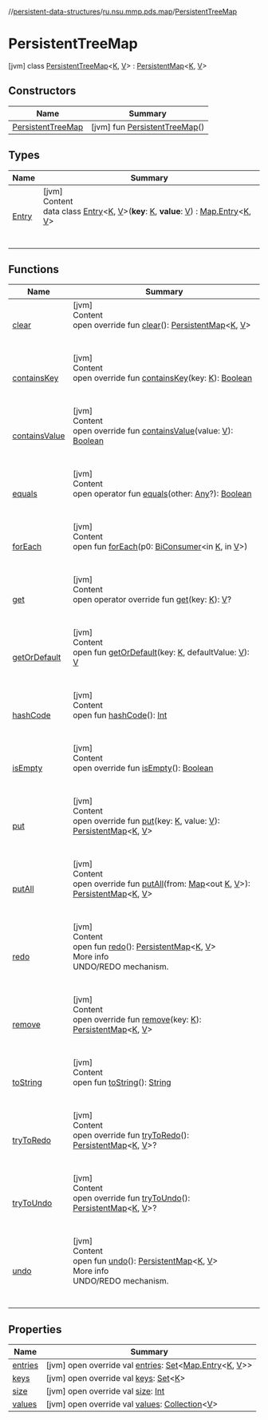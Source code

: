//[persistent-data-structures](../../index.md)/[ru.nsu.mmp.pds.map](../index.md)/[PersistentTreeMap](index.md)



# PersistentTreeMap  
 [jvm] class [PersistentTreeMap](index.md)<[K](index.md), [V](index.md)> : [PersistentMap](../-persistent-map/index.md)<[K](index.md), [V](index.md)>    


## Constructors  
  
|  Name|  Summary| 
|---|---|
| <a name="ru.nsu.mmp.pds.map/PersistentTreeMap/PersistentTreeMap/#/PointingToDeclaration/"></a>[PersistentTreeMap](-persistent-tree-map.md)| <a name="ru.nsu.mmp.pds.map/PersistentTreeMap/PersistentTreeMap/#/PointingToDeclaration/"></a> [jvm] fun [PersistentTreeMap](-persistent-tree-map.md)()   <br>


## Types  
  
|  Name|  Summary| 
|---|---|
| <a name="ru.nsu.mmp.pds.map/PersistentTreeMap.Entry///PointingToDeclaration/"></a>[Entry](-entry/index.md)| <a name="ru.nsu.mmp.pds.map/PersistentTreeMap.Entry///PointingToDeclaration/"></a>[jvm]  <br>Content  <br>data class [Entry](-entry/index.md)<[K](-entry/index.md), [V](-entry/index.md)>(**key**: [K](-entry/index.md), **value**: [V](-entry/index.md)) : [Map.Entry](https://kotlinlang.org/api/latest/jvm/stdlib/kotlin.collections/-map/-entry/index.html)<[K](-entry/index.md), [V](-entry/index.md)>   <br><br><br>


## Functions  
  
|  Name|  Summary| 
|---|---|
| <a name="ru.nsu.mmp.pds.map/PersistentTreeMap/clear/#/PointingToDeclaration/"></a>[clear](clear.md)| <a name="ru.nsu.mmp.pds.map/PersistentTreeMap/clear/#/PointingToDeclaration/"></a>[jvm]  <br>Content  <br>open override fun [clear](clear.md)(): [PersistentMap](../-persistent-map/index.md)<[K](index.md), [V](index.md)>  <br><br><br>
| <a name="ru.nsu.mmp.pds.map/PersistentMap/containsKey/#TypeParam(bounds=[kotlin.Any?])/PointingToDeclaration/"></a>[containsKey](../-persistent-map/contains-key.md)| <a name="ru.nsu.mmp.pds.map/PersistentMap/containsKey/#TypeParam(bounds=[kotlin.Any?])/PointingToDeclaration/"></a>[jvm]  <br>Content  <br>open override fun [containsKey](../-persistent-map/contains-key.md)(key: [K](index.md)): [Boolean](https://kotlinlang.org/api/latest/jvm/stdlib/kotlin/-boolean/index.html)  <br><br><br>
| <a name="ru.nsu.mmp.pds.map/PersistentMap/containsValue/#TypeParam(bounds=[kotlin.Any?])/PointingToDeclaration/"></a>[containsValue](../-persistent-map/contains-value.md)| <a name="ru.nsu.mmp.pds.map/PersistentMap/containsValue/#TypeParam(bounds=[kotlin.Any?])/PointingToDeclaration/"></a>[jvm]  <br>Content  <br>open override fun [containsValue](../-persistent-map/contains-value.md)(value: [V](index.md)): [Boolean](https://kotlinlang.org/api/latest/jvm/stdlib/kotlin/-boolean/index.html)  <br><br><br>
| <a name="kotlin/Any/equals/#kotlin.Any?/PointingToDeclaration/"></a>[equals](-entry/index.md#%5Bkotlin%2FAny%2Fequals%2F%23kotlin.Any%3F%2FPointingToDeclaration%2F%5D%2FFunctions%2F-1173033453)| <a name="kotlin/Any/equals/#kotlin.Any?/PointingToDeclaration/"></a>[jvm]  <br>Content  <br>open operator fun [equals](-entry/index.md#%5Bkotlin%2FAny%2Fequals%2F%23kotlin.Any%3F%2FPointingToDeclaration%2F%5D%2FFunctions%2F-1173033453)(other: [Any](https://kotlinlang.org/api/latest/jvm/stdlib/kotlin/-any/index.html)?): [Boolean](https://kotlinlang.org/api/latest/jvm/stdlib/kotlin/-boolean/index.html)  <br><br><br>
| <a name="kotlin.collections/Map/forEach/#java.util.function.BiConsumer[TypeParam(bounds=[kotlin.Any?]),TypeParam(bounds=[kotlin.Any?])]/PointingToDeclaration/"></a>[forEach](index.md#%5Bkotlin.collections%2FMap%2FforEach%2F%23java.util.function.BiConsumer%5BTypeParam%28bounds%3D%5Bkotlin.Any%3F%5D%29%2CTypeParam%28bounds%3D%5Bkotlin.Any%3F%5D%29%5D%2FPointingToDeclaration%2F%5D%2FFunctions%2F-1173033453)| <a name="kotlin.collections/Map/forEach/#java.util.function.BiConsumer[TypeParam(bounds=[kotlin.Any?]),TypeParam(bounds=[kotlin.Any?])]/PointingToDeclaration/"></a>[jvm]  <br>Content  <br>open fun [forEach](index.md#%5Bkotlin.collections%2FMap%2FforEach%2F%23java.util.function.BiConsumer%5BTypeParam%28bounds%3D%5Bkotlin.Any%3F%5D%29%2CTypeParam%28bounds%3D%5Bkotlin.Any%3F%5D%29%5D%2FPointingToDeclaration%2F%5D%2FFunctions%2F-1173033453)(p0: [BiConsumer](https://docs.oracle.com/javase/8/docs/api/java/util/function/BiConsumer.html)<in [K](index.md), in [V](index.md)>)  <br><br><br>
| <a name="ru.nsu.mmp.pds.map/PersistentTreeMap/get/#TypeParam(bounds=[kotlin.Any?])/PointingToDeclaration/"></a>[get](get.md)| <a name="ru.nsu.mmp.pds.map/PersistentTreeMap/get/#TypeParam(bounds=[kotlin.Any?])/PointingToDeclaration/"></a>[jvm]  <br>Content  <br>open operator override fun [get](get.md)(key: [K](index.md)): [V](index.md)?  <br><br><br>
| <a name="kotlin.collections/Map/getOrDefault/#TypeParam(bounds=[kotlin.Any?])#TypeParam(bounds=[kotlin.Any?])/PointingToDeclaration/"></a>[getOrDefault](index.md#%5Bkotlin.collections%2FMap%2FgetOrDefault%2F%23TypeParam%28bounds%3D%5Bkotlin.Any%3F%5D%29%23TypeParam%28bounds%3D%5Bkotlin.Any%3F%5D%29%2FPointingToDeclaration%2F%5D%2FFunctions%2F-1173033453)| <a name="kotlin.collections/Map/getOrDefault/#TypeParam(bounds=[kotlin.Any?])#TypeParam(bounds=[kotlin.Any?])/PointingToDeclaration/"></a>[jvm]  <br>Content  <br>open fun [getOrDefault](index.md#%5Bkotlin.collections%2FMap%2FgetOrDefault%2F%23TypeParam%28bounds%3D%5Bkotlin.Any%3F%5D%29%23TypeParam%28bounds%3D%5Bkotlin.Any%3F%5D%29%2FPointingToDeclaration%2F%5D%2FFunctions%2F-1173033453)(key: [K](index.md), defaultValue: [V](index.md)): [V](index.md)  <br><br><br>
| <a name="kotlin/Any/hashCode/#/PointingToDeclaration/"></a>[hashCode](-entry/index.md#%5Bkotlin%2FAny%2FhashCode%2F%23%2FPointingToDeclaration%2F%5D%2FFunctions%2F-1173033453)| <a name="kotlin/Any/hashCode/#/PointingToDeclaration/"></a>[jvm]  <br>Content  <br>open fun [hashCode](-entry/index.md#%5Bkotlin%2FAny%2FhashCode%2F%23%2FPointingToDeclaration%2F%5D%2FFunctions%2F-1173033453)(): [Int](https://kotlinlang.org/api/latest/jvm/stdlib/kotlin/-int/index.html)  <br><br><br>
| <a name="ru.nsu.mmp.pds.map/PersistentMap/isEmpty/#/PointingToDeclaration/"></a>[isEmpty](../-persistent-map/is-empty.md)| <a name="ru.nsu.mmp.pds.map/PersistentMap/isEmpty/#/PointingToDeclaration/"></a>[jvm]  <br>Content  <br>open override fun [isEmpty](../-persistent-map/is-empty.md)(): [Boolean](https://kotlinlang.org/api/latest/jvm/stdlib/kotlin/-boolean/index.html)  <br><br><br>
| <a name="ru.nsu.mmp.pds.map/PersistentTreeMap/put/#TypeParam(bounds=[kotlin.Any?])#TypeParam(bounds=[kotlin.Any?])/PointingToDeclaration/"></a>[put](put.md)| <a name="ru.nsu.mmp.pds.map/PersistentTreeMap/put/#TypeParam(bounds=[kotlin.Any?])#TypeParam(bounds=[kotlin.Any?])/PointingToDeclaration/"></a>[jvm]  <br>Content  <br>open override fun [put](put.md)(key: [K](index.md), value: [V](index.md)): [PersistentMap](../-persistent-map/index.md)<[K](index.md), [V](index.md)>  <br><br><br>
| <a name="ru.nsu.mmp.pds.map/PersistentTreeMap/putAll/#kotlin.collections.Map[TypeParam(bounds=[kotlin.Any?]),TypeParam(bounds=[kotlin.Any?])]/PointingToDeclaration/"></a>[putAll](put-all.md)| <a name="ru.nsu.mmp.pds.map/PersistentTreeMap/putAll/#kotlin.collections.Map[TypeParam(bounds=[kotlin.Any?]),TypeParam(bounds=[kotlin.Any?])]/PointingToDeclaration/"></a>[jvm]  <br>Content  <br>open override fun [putAll](put-all.md)(from: [Map](https://kotlinlang.org/api/latest/jvm/stdlib/kotlin.collections/-map/index.html)<out [K](index.md), [V](index.md)>): [PersistentMap](../-persistent-map/index.md)<[K](index.md), [V](index.md)>  <br><br><br>
| <a name="ru.nsu.mmp.pds/PersistentDataStructure/redo/#/PointingToDeclaration/"></a>[redo](../../ru.nsu.mmp.pds/-persistent-data-structure/redo.md)| <a name="ru.nsu.mmp.pds/PersistentDataStructure/redo/#/PointingToDeclaration/"></a>[jvm]  <br>Content  <br>open fun [redo](../../ru.nsu.mmp.pds/-persistent-data-structure/redo.md)(): [PersistentMap](../-persistent-map/index.md)<[K](index.md), [V](index.md)>  <br>More info  <br>UNDO/REDO mechanism.  <br><br><br>
| <a name="ru.nsu.mmp.pds.map/PersistentTreeMap/remove/#TypeParam(bounds=[kotlin.Any?])/PointingToDeclaration/"></a>[remove](remove.md)| <a name="ru.nsu.mmp.pds.map/PersistentTreeMap/remove/#TypeParam(bounds=[kotlin.Any?])/PointingToDeclaration/"></a>[jvm]  <br>Content  <br>open override fun [remove](remove.md)(key: [K](index.md)): [PersistentMap](../-persistent-map/index.md)<[K](index.md), [V](index.md)>  <br><br><br>
| <a name="kotlin/Any/toString/#/PointingToDeclaration/"></a>[toString](-entry/index.md#%5Bkotlin%2FAny%2FtoString%2F%23%2FPointingToDeclaration%2F%5D%2FFunctions%2F-1173033453)| <a name="kotlin/Any/toString/#/PointingToDeclaration/"></a>[jvm]  <br>Content  <br>open fun [toString](-entry/index.md#%5Bkotlin%2FAny%2FtoString%2F%23%2FPointingToDeclaration%2F%5D%2FFunctions%2F-1173033453)(): [String](https://kotlinlang.org/api/latest/jvm/stdlib/kotlin/-string/index.html)  <br><br><br>
| <a name="ru.nsu.mmp.pds.map/PersistentTreeMap/tryToRedo/#/PointingToDeclaration/"></a>[tryToRedo](try-to-redo.md)| <a name="ru.nsu.mmp.pds.map/PersistentTreeMap/tryToRedo/#/PointingToDeclaration/"></a>[jvm]  <br>Content  <br>open override fun [tryToRedo](try-to-redo.md)(): [PersistentMap](../-persistent-map/index.md)<[K](index.md), [V](index.md)>?  <br><br><br>
| <a name="ru.nsu.mmp.pds.map/PersistentTreeMap/tryToUndo/#/PointingToDeclaration/"></a>[tryToUndo](try-to-undo.md)| <a name="ru.nsu.mmp.pds.map/PersistentTreeMap/tryToUndo/#/PointingToDeclaration/"></a>[jvm]  <br>Content  <br>open override fun [tryToUndo](try-to-undo.md)(): [PersistentMap](../-persistent-map/index.md)<[K](index.md), [V](index.md)>?  <br><br><br>
| <a name="ru.nsu.mmp.pds/PersistentDataStructure/undo/#/PointingToDeclaration/"></a>[undo](../../ru.nsu.mmp.pds/-persistent-data-structure/undo.md)| <a name="ru.nsu.mmp.pds/PersistentDataStructure/undo/#/PointingToDeclaration/"></a>[jvm]  <br>Content  <br>open fun [undo](../../ru.nsu.mmp.pds/-persistent-data-structure/undo.md)(): [PersistentMap](../-persistent-map/index.md)<[K](index.md), [V](index.md)>  <br>More info  <br>UNDO/REDO mechanism.  <br><br><br>


## Properties  
  
|  Name|  Summary| 
|---|---|
| <a name="ru.nsu.mmp.pds.map/PersistentTreeMap/entries/#/PointingToDeclaration/"></a>[entries](entries.md)| <a name="ru.nsu.mmp.pds.map/PersistentTreeMap/entries/#/PointingToDeclaration/"></a> [jvm] open override val [entries](entries.md): [Set](https://kotlinlang.org/api/latest/jvm/stdlib/kotlin.collections/-set/index.html)<[Map.Entry](https://kotlinlang.org/api/latest/jvm/stdlib/kotlin.collections/-map/-entry/index.html)<[K](index.md), [V](index.md)>>   <br>
| <a name="ru.nsu.mmp.pds.map/PersistentTreeMap/keys/#/PointingToDeclaration/"></a>[keys](keys.md)| <a name="ru.nsu.mmp.pds.map/PersistentTreeMap/keys/#/PointingToDeclaration/"></a> [jvm] open override val [keys](keys.md): [Set](https://kotlinlang.org/api/latest/jvm/stdlib/kotlin.collections/-set/index.html)<[K](index.md)>   <br>
| <a name="ru.nsu.mmp.pds.map/PersistentTreeMap/size/#/PointingToDeclaration/"></a>[size](size.md)| <a name="ru.nsu.mmp.pds.map/PersistentTreeMap/size/#/PointingToDeclaration/"></a> [jvm] open override val [size](size.md): [Int](https://kotlinlang.org/api/latest/jvm/stdlib/kotlin/-int/index.html)   <br>
| <a name="ru.nsu.mmp.pds.map/PersistentTreeMap/values/#/PointingToDeclaration/"></a>[values](values.md)| <a name="ru.nsu.mmp.pds.map/PersistentTreeMap/values/#/PointingToDeclaration/"></a> [jvm] open override val [values](values.md): [Collection](https://kotlinlang.org/api/latest/jvm/stdlib/kotlin.collections/-collection/index.html)<[V](index.md)>   <br>

